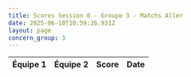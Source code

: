 ```yaml
---
title: Scores Session 0 - Groupe 3 - Matchs Aller
date: 2025-06-10T10:59:26.931Z
layout: page
concern_group: 3
---
```




| Équipe 1 | Équipe 2 | Score | Date |
|----------|----------|-------|------|


